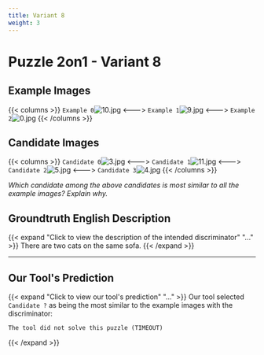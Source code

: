 ```yaml
---
title: Variant 8
weight: 3
---
```


# Puzzle 2on1 - Variant 8

## Example Images
{{< columns >}}
`Example 0`![10.jpg](/natscene-data/images/10.jpg)
<--->
`Example 1`![9.jpg](/natscene-data/images/9.jpg)
<--->
`Example 2`![0.jpg](/natscene-data/images/0.jpg)
{{< /columns >}}

## Candidate Images
{{< columns >}}
`Candidate 0`![3.jpg](/natscene-data/images/3.jpg)
<--->
`Candidate 1`![11.jpg](/natscene-data/images/11.jpg)
<--->
`Candidate 2`![5.jpg](/natscene-data/images/5.jpg)
<--->
`Candidate 3`![4.jpg](/natscene-data/images/4.jpg)
{{< /columns >}}

*Which candidate among the above candidates is most similar to all the example images? Explain why.*

## Groundtruth English Description

{{< expand "Click to view the description of the intended discriminator" "..." >}}
There are two cats on the same sofa.
{{< /expand >}}

---



## Our Tool's Prediction

{{< expand "Click to view our tool's prediction" "..." >}}
Our tool selected `Candidate ?` as being the most similar to the example images with the discriminator:
```plaintext
The tool did not solve this puzzle (TIMEOUT)
```
{{< /expand >}}

